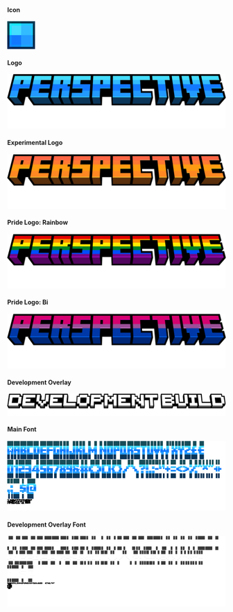 #### Icon
![](./assets/logo/icon.png)
#### Logo
![](./assets/logo/perspective.png)
#### Experimental Logo
![](./assets/logo/experimental.png)
#### Pride Logo: Rainbow
![](./assets/logo/rainbow.png)
#### Pride Logo: Bi
![](./assets/logo/bi.png)
#### Development Overlay
![](./assets/logo/development.png)
#### Main Font
![](./assets/font/main.png)
#### Development Overlay Font
![](./assets/font/development.png)